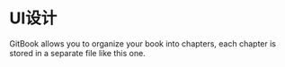 # UI设计

GitBook allows you to organize your book into chapters, each chapter is stored in a separate file like this one.
